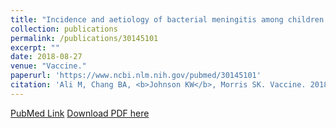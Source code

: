 ```yaml
---
title: "Incidence and aetiology of bacterial meningitis among children aged 1-59 months in South Asia: systematic review and meta-analysis"
collection: publications
permalink: /publications/30145101
excerpt: "" 
date: 2018-08-27
venue: "Vaccine."
paperurl: 'https://www.ncbi.nlm.nih.gov/pubmed/30145101'
citation: 'Ali M, Chang BA, <b>Johnson KW</b>, Morris SK. Vaccine. 2018 Aug 22. pii: S0264-410X(18)31006-5. doi: 10.1016/j.vaccine.2018.07.037. [Epub ahead of print] Review. PubMed ID: 30145101'
---
```


[PubMed Link](https://www.ncbi.nlm.nih.gov/pubmed/30145101)
[Download PDF here](https://kippjohnson.com/files/30145101.pdf)
